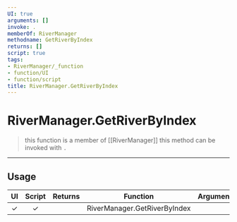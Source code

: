 ```yaml
---
UI: true
arguments: []
invoke: .
memberOf: RiverManager
methodname: GetRiverByIndex
returns: []
script: true
tags:
- RiverManager/_function
- function/UI
- function/script
title: RiverManager.GetRiverByIndex
---
```

# RiverManager.GetRiverByIndex
> this function is a member of [[RiverManager]]
> this method can be invoked with `.`
-----
## Usage
|  UI | Script | Returns | Function | Arguments |
|:---:|:------:|-------:|:--------:|:---------|
|✓|✓||RiverManager.GetRiverByIndex||
